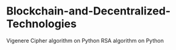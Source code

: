 # Blockchain-and-Decentralized-Technologies

Vigenere Cipher algorithm on Python
RSA algorithm on Python
